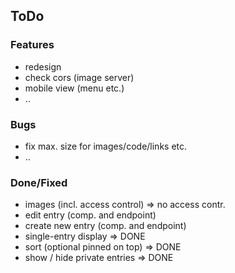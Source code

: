 

## ToDo

### Features

* redesign
* check cors (image server)
* mobile view (menu etc.)
* ..


### Bugs

* fix max. size for images/code/links etc.
* ..


### Done/Fixed

* images (incl. access control) => no access contr.
* edit entry (comp. and endpoint)
* create new entry (comp. and endpoint)
* single-entry display => DONE
* sort (optional pinned on top) => DONE
* show / hide private entries => DONE
